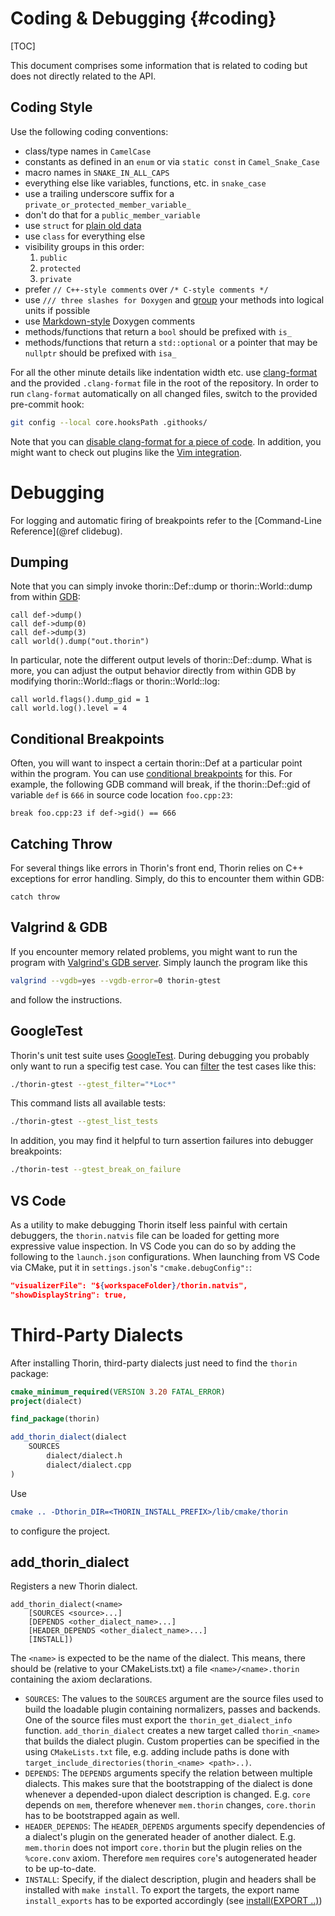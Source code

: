 # Coding & Debugging {#coding}

[TOC]

This document comprises some information that is related to coding but does not directly related to the API.

## Coding Style

Use the following coding conventions:
* class/type names in `CamelCase`
* constants as defined in an `enum` or via `static const` in `Camel_Snake_Case`
* macro names in `SNAKE_IN_ALL_CAPS`
* everything else like variables, functions, etc. in `snake_case`
* use a trailing underscore suffix for a `private_or_protected_member_variable_`
* don't do that for a `public_member_variable`
* use `struct` for [plain old data](https://en.cppreference.com/w/cpp/named_req/PODType)
* use `class` for everything else
* visibility groups in this order:
    1. `public`
    2. `protected`
    3. `private`
* prefer `// C++-style comments` over `/* C-style comments */`
* use `/// three slashes for Doxygen` and [group](https://www.doxygen.nl/manual/grouping.html) your methods into logical units if possible
* use [Markdown-style](https://doxygen.nl/manual/markdown.html) Doxygen comments
* methods/functions that return a `bool` should be prefixed with `is_`
* methods/functions that return a `std::optional` or a pointer that may be `nullptr` should be prefixed with `isa_`

For all the other minute details like indentation width etc. use [clang-format](https://clang.llvm.org/docs/ClangFormat.html) and the provided `.clang-format` file in the root of the repository.
In order to run `clang-format` automatically on all changed files, switch to the provided pre-commit hook:
```sh
git config --local core.hooksPath .githooks/
```
Note that you can [disable clang-format for a piece of code](https://clang.llvm.org/docs/ClangFormatStyleOptions.html#disabling-formatting-on-a-piece-of-code).
In addition, you might want to check out plugins like the [Vim integration](https://clang.llvm.org/docs/ClangFormat.html#vim-integration).

# Debugging

For logging and automatic firing of breakpoints refer to the [Command-Line Reference](@ref clidebug).

## Dumping

Note that you can simply invoke thorin::Def::dump or thorin::World::dump from within [GDB](https://ftp.gnu.org/old-gnu/Manuals/gdb/html_node/gdb_30.html):
```gdb
call def->dump()
call def->dump(0)
call def->dump(3)
call world().dump("out.thorin")
```
In particular, note the different output levels of thorin::Def::dump.
What is more, you can adjust the output behavior directly from within GDB by modifying thorin::World::flags or thorin::World::log:
```gdb
call world.flags().dump_gid = 1
call world.log().level = 4
```

## Conditional Breakpoints

Often, you will want to inspect a certain thorin::Def at a particular point within the program.
You can use [conditional breakpoints](https://ftp.gnu.org/old-gnu/Manuals/gdb/html_node/gdb_33.html) for this.
For example, the following GDB command will break, if the thorin::Def::gid of variable `def` is `666` in source code location `foo.cpp:23`:
```gdb
break foo.cpp:23 if def->gid() == 666
```

## Catching Throw

For several things like errors in Thorin's front end, Thorin relies on C++ exceptions for error handling.
Simply, do this to encounter them within GDB:
```gdb
catch throw
```

## Valgrind & GDB

If you encounter memory related problems, you might want to run the program with [Valgrind's GDB server](https://valgrind.org/docs/manual/manual-core-adv.html).
Simply launch the program like this
```sh
valgrind --vgdb=yes --vgdb-error=0 thorin-gtest
```
and follow the instructions.

## GoogleTest

Thorin's unit test suite uses [GoogleTest](https://google.github.io/googletest/).
During debugging you probably only want to run a specifig test case.
You can [filter](https://github.com/google/googletest/blob/main/docs/advanced.md#running-a-subset-of-the-tests) the test cases like this:
```sh
./thorin-gtest --gtest_filter="*Loc*"
```
This command lists all available tests:
```sh
./thorin-gtest --gtest_list_tests
```
In addition, you may find it helpful to turn assertion failures into debugger breakpoints:
```sh
./thorin-test --gtest_break_on_failure
```

## VS Code

As a utility to make debugging Thorin itself less painful with certain debuggers, the `thorin.natvis` file can be loaded for getting more expressive value inspection.
In VS Code you can do so by adding the following to the `launch.json` configurations. When launching from VS Code via CMake, put it in `settings.json`'s `"cmake.debugConfig":`:
```json
"visualizerFile": "${workspaceFolder}/thorin.natvis",
"showDisplayString": true,
```

# Third-Party Dialects

After installing Thorin, third-party dialects just need to find the `thorin` package:
```cmake
cmake_minimum_required(VERSION 3.20 FATAL_ERROR)
project(dialect)

find_package(thorin)

add_thorin_dialect(dialect
    SOURCES
        dialect/dialect.h
        dialect/dialect.cpp
)
```
Use
```cmake
cmake .. -Dthorin_DIR=<THORIN_INSTALL_PREFIX>/lib/cmake/thorin
```
to configure the project.

## add_thorin_dialect

Registers a new Thorin dialect.

```
add_thorin_dialect(<name>
    [SOURCES <source>...]
    [DEPENDS <other_dialect_name>...]
    [HEADER_DEPENDS <other_dialect_name>...]
    [INSTALL])
```

The `<name>` is expected to be the name of the dialect. This means, there
should be (relative to your CMakeLists.txt) a file `<name>/<name>.thorin`
containing the axiom declarations.

- `SOURCES`: The values to the `SOURCES` argument are the source files used
    to build the loadable plugin containing normalizers, passes and backends.
    One of the source files must export the `thorin_get_dialect_info` function.
    `add_thorin_dialect` creates a new target called `thorin_<name>` that builds
    the dialect plugin.
    Custom properties can be specified in the using `CMakeLists.txt` file,
    e.g. adding include paths is done with `target_include_directories(thorin_<name> <path>..)`.
- `DEPENDS`: The `DEPENDS` arguments specify the relation between multiple
    dialects. This makes sure that the bootstrapping of the dialect is done
    whenever a depended-upon dialect description is changed.
    E.g. `core` depends on `mem`, therefore whenever `mem.thorin` changes,
    `core.thorin` has to be bootstrapped again as well.
- `HEADER_DEPENDS`: The `HEADER_DEPENDS` arguments specify dependencies
    of a dialect's plugin on the generated header of another dialect.
    E.g. `mem.thorin` does not import `core.thorin` but the plugin relies
    on the `%core.conv` axiom. Therefore `mem` requires `core`'s autogenerated
    header to be up-to-date.
- `INSTALL`: Specify, if the dialect description, plugin and headers shall
    be installed with `make install`.
    To export the targets, the export name `install_exports` has to be
    exported accordingly (see [install(EXPORT ..)](https://cmake.org/cmake/help/latest/command/install.html#export))
